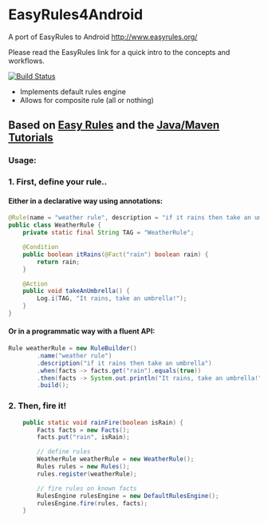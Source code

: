 # EasyRules4Android

A port of EasyRules to Android
http://www.easyrules.org/

Please read the EasyRules link for a quick intro to the concepts and workflows.

[![Build Status](https://travis-ci.org/CrowdStrike/easyrulesgo.svg?branch=master)](https://travis-ci.org/CrowdStrike/easyrulesgo)

  - Implements default rules engine
  - Allows for composite rule (all or nothing)

## Based on [Easy Rules](https://github.com/j-easy/easy-rules/wiki) and the [Java/Maven Tutorials](https://github.com/j-easy/easy-rules/tree/master/easy-rules-tutorials)
### Usage:
### 1. First, define your rule..

#### Either in a declarative way using annotations:

```java
@Rule(name = "weather rule", description = "if it rains then take an umbrella")
public class WeatherRule {
    private static final String TAG = "WeatherRule";

    @Condition
    public boolean itRains(@Fact("rain") boolean rain) {
        return rain;
    }

    @Action
    public void takeAnUmbrella() {
        Log.i(TAG, "It rains, take an umbrella!");
    }
}
```

#### Or in a programmatic way with a fluent API:

```java
Rule weatherRule = new RuleBuilder()
        .name("weather rule")
        .description("if it rains then take an umbrella")
        .when(facts -> facts.get("rain").equals(true))
        .then(facts -> System.out.println("It rains, take an umbrella!"))
        .build();
```

### 2. Then, fire it!

```java
    public static void rainFire(boolean isRain) {
        Facts facts = new Facts();
        facts.put("rain", isRain);

        // define rules
        WeatherRule weatherRule = new WeatherRule();
        Rules rules = new Rules();
        rules.register(weatherRule);

        // fire rules on known facts
        RulesEngine rulesEngine = new DefaultRulesEngine();
        rulesEngine.fire(rules, facts);
    }
```